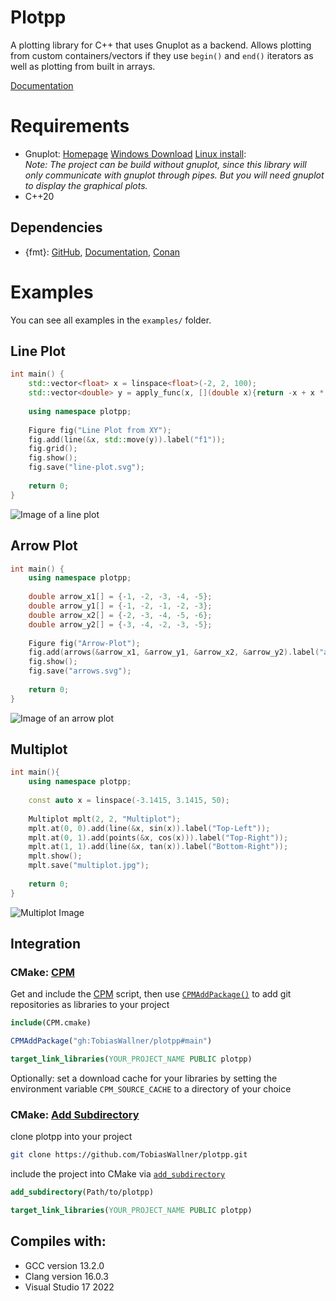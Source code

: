 Plotpp
======

A plotting library for C++ that uses Gnuplot as a backend.
Allows plotting from custom containers/vectors if they use `begin()` and `end()` iterators as well as plotting from built in arrays.

[Documentation](https://tobiaswallner.github.io/plotpp/)

Requirements
============
- Gnuplot: [Homepage](http://gnuplot.info/index.html) [Windows Download](https://sourceforge.net/projects/gnuplot/files/gnuplot/) [Linux install](https://riptutorial.com/gnuplot/example/11275/installation-or-setup):  
	*Note: The project can be build without gnuplot,
	since this library will only communicate with gnuplot through pipes. 
	But you will need gnuplot to display the graphical plots.*
- C++20


Dependencies
------------
- {fmt}: [GitHub](https://github.com/fmtlib/fmt), [Documentation](https://fmt.dev/11.0/), [Conan](https://conan.io/center/recipes/fmt?version=)

Examples
========

You can see all examples in the `examples/` folder.

Line Plot
---------

```C++
int main() {
	std::vector<float> x = linspace<float>(-2, 2, 100);
	std::vector<double> y = apply_func(x, [](double x){return -x + x * x * x;});
	
	using namespace plotpp;
	
	Figure fig("Line Plot from XY");
	fig.add(line(&x, std::move(y)).label("f1"));
	fig.grid();
	fig.show();
	fig.save("line-plot.svg");
	
    return 0;
}
```
![Image of a line plot](images/line-plot.svg)

Arrow Plot
----------

```C++
int main() {
	using namespace plotpp;
	
	double arrow_x1[] = {-1, -2, -3, -4, -5};
	double arrow_y1[] = {-1, -2, -1, -2, -3};
	double arrow_x2[] = {-2, -3, -4, -5, -6};
	double arrow_y2[] = {-3, -4, -2, -3, -5};
	
	Figure fig("Arrow-Plot");
	fig.add(arrows(&arrow_x1, &arrow_y1, &arrow_x2, &arrow_y2).label("arrow plot"));
	fig.show();
	fig.save("arrows.svg");
	
    return 0;
}
```

![Image of an arrow plot](images/arrows.svg)

Multiplot
---------

```C++
int main(){
	using namespace plotpp;
	
	const auto x = linspace(-3.1415, 3.1415, 50);
	
	Multiplot mplt(2, 2, "Multiplot");
	mplt.at(0, 0).add(line(&x, sin(x)).label("Top-Left"));
	mplt.at(0, 1).add(points(&x, cos(x))).label("Top-Right"));
	mplt.at(1, 1).add(line(&x, tan(x)).label("Bottom-Right"));
	mplt.show();
	mplt.save("multiplot.jpg");
	
	return 0;
}
```

![Multiplot Image](images/multiplot.jpg)

## Integration

### CMake: [CPM](https://github.com/cpm-cmake/CPM.cmake)

Get and include the [CPM](https://github.com/cpm-cmake/CPM.cmake) script, then use [`CPMAddPackage()`](https://github.com/cpm-cmake/CPM.cmake?tab=readme-ov-file#usage) to add git repositories as libraries to your project

```cmake
include(CPM.cmake)

CPMAddPackage("gh:TobiasWallner/plotpp#main")

target_link_libraries(YOUR_PROJECT_NAME PUBLIC plotpp)
```

Optionally: set a download cache for your libraries by setting the environment variable `CPM_SOURCE_CACHE` to a directory of your choice

### CMake: [Add Subdirectory](https://cmake.org/cmake/help/latest/command/add_subdirectory.html)

clone plotpp into your project
```bash
git clone https://github.com/TobiasWallner/plotpp.git
```

include the project into CMake via [`add_subdirectory`](https://cmake.org/cmake/help/latest/command/add_subdirectory.html)
```cmake
add_subdirectory(Path/to/plotpp)

target_link_libraries(YOUR_PROJECT_NAME PUBLIC plotpp)
```

## Compiles with:

- GCC version 13.2.0
- Clang version 16.0.3
- Visual Studio 17 2022